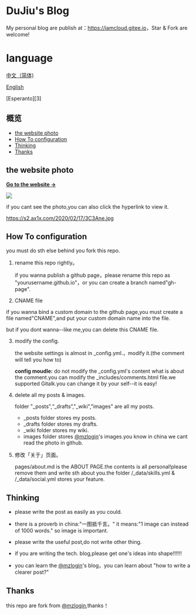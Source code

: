 # DuJiu's Blog

My personal blog are publish at：<https://iamcloud.gitee.io>，Star & Fork are welcome!

# language

[中文（简体)](https://github.com/m3-soft/m3-soft.github.io/blob/master/README.md)

[English](/readme.en.md)

[Esperanto][3]
## 概览

<!-- vim-markdown-toc GFM -->

* [the website photo](#the-website-photo)
* [How To configuration](#How-To-configuration)
* [Thinking](#Thinking)
* [Thanks](#Thanks)

<!-- vim-markdown-toc -->

## the website photo

**[Go to the website &rarr;](https://iamcloud.gitee.io)**

![](https://s2.ax1x.com/2020/02/17/3C3Ane.jpg)

if you cant see the photo,you can also click the hyperlink to view it.

<https://s2.ax1x.com/2020/02/17/3C3Ane.jpg>

## How To configuration
you must do sth else behind you fork this repo.

1. rename this repo rightly。

   if you wanna publish a github page，please rename this repo as "yourusername.github.io"，or you can create a branch named"gh-page".

2. CNAME file

  if you wanna bind a custom domain to the github page,you must create a file named"CNAME",and put your custom domain name into the file.
  
  but if you dont wanna--like me,you can delete this CNAME file.

3. modify the config.

   the website settings is almost in _config.yml.，modify it.(the comment will tell you how to)

   **config moudle:** do not modify the _config.yml's content what is about the comment.you can modify the _includes/comments.html file.we supported Gitalk.you can change it by your self--it is easy!
   
   
4. delete all my posts & images.
   
   folder "_posts",“_drafts”,"_wiki","images" are all my posts.

   * \_posts folder stores my posts.
   * \_drafts folder stores my drafts.
   * \_wiki folder stores my wiki.
   * images folder stores [@mzlogin][author]'s images.you know in china we cant read the photo in github.
   
5. 修改「关于」页面。

   pages/about.md is the ABOUT PAGE.the contents is all personal!please remove them and write sth about you.the folder /_data/skills.yml & /_data/social.yml stores your feature.


## Thinking

* please write the post as easily as you could.

* there is a proverb in china:"一图抵千言。" it means:"1 image can instead of 1000 words." so image is important.

* please write the useful post,do not write other thing.

* if you are writing the tech. blog,please get one's ideas into shape!!!!!!

* you can learn the [@mzlogin][mzblog]'s blog，you can learn about "how to write a clearer post?"

## Thanks

this repo are fork from [@mzlogin][1],thanks！

[1]: https://github.com/mzlogin/mzlogin.github.io/
[author]: https://github.com/mzlogin/
[mzblog]: https://mazhuang.org/

